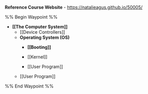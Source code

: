 **Reference Course Website** - https://natalieagus.github.io/50005/

%% Begin Waypoint %%
- **[[The Computer System]]**
	- [[Device Controllers]]
	- **Operating System (OS)**
		- **[[Booting]]**

		- [[Kernel]]
		- [[User Program]]
	- [[User Program]]

%% End Waypoint %%